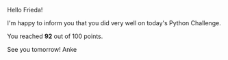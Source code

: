 Hello Frieda!


I'm happy to inform you that you did very well on today's Python Challenge.

You reached **92** out of 100 points.

See you tomorrow!
Anke